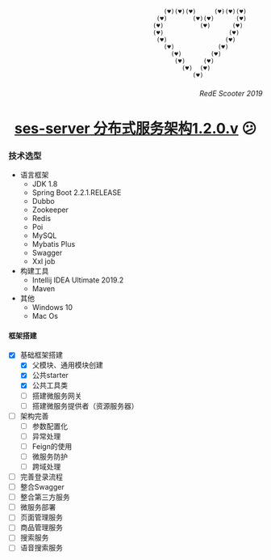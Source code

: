 
      
                                               (♥)(♥)(♥)     (♥)(♥)(♥)  
                                             (♥)       (♥)(♥)      (♥)  
                                            (♥)          (♥)      (♥)   
                                            (♥)                  (♥)           
                                             (♥)                (♥)     
                                               (♥)            (♥)               
                                                 (♥)        (♥)         
                                                  (♥)     (♥)           
                                                    (♥)  (♥)            
                                                       (♥)                 
                                                                            
                             
###### <div align=right>RedE Scooter 2019
# <div align=center>[ses-server 分布式服务架构1.2.0.v](https://gitee.com/rede-group/ses-server) :confused:	
 

### 技术选型

- 语言框架
	- JDK 1.8
	- Spring Boot 2.2.1.RELEASE
	- Dubbo
	- Zookeeper
	- Redis
	- Poi
	- MySQL
	- Mybatis Plus
	- Swagger
	- Xxl job 
- 构建工具
	- Intellij IDEA Ultimate 2019.2
	- Maven
- 其他
	- Windows 10
	- Mac Os

#### 框架搭建

- [x] 基础框架搭建
    - [x] 父模块、通用模块创建
    - [x] 公共starter
    - [x] 公共工具类
    - [ ] 搭建微服务网关
    - [ ] 搭建微服务提供者（资源服务器）
- [ ] 架构完善
    - [ ] 参数配置化
    - [ ] 异常处理
    - [ ] Feign的使用
    - [ ] 微服务防护
    - [ ] 跨域处理
- [ ] 完善登录流程
- [ ] 整合Swagger
- [ ] 整合第三方服务
- [ ] 微服务部署
- [ ] 页面管理服务
- [ ] 商品管理服务
- [ ] 搜索服务
- [ ] 语音搜索服务
